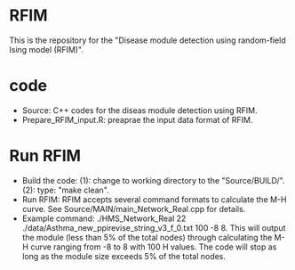 # RFIM

This is the repository for the "Disease module detection using random-field Ising model (RFIM)".

# code
* Source: C++ codes for the diseas module detection using RFIM.
* Prepare_RFIM_input.R: preaprae the input data format of RFIM.

# Run RFIM
* Build the code: (1): change to working directory to the "Source/BUILD/". (2): type: "make clean".
* Run RFIM: RFIM accepts several command formats to calculate the M-H curve. See Source/MAIN/main_Network_Real.cpp for details.
* Example command: ./HMS_Network_Real 22 ./data/Asthma_new_ppirevise_string_v3_f_0.txt 100 -8 8. This will output the module (less than 5% of the total nodes) through calculating the M-H curve ranging from -8 to 8 with 100 H values. The code will stop as long as the module size exceeds 5% of the total nodes.
